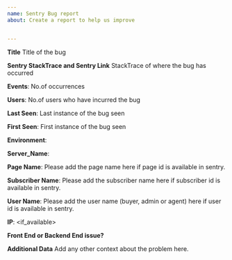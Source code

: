 ```yaml
---
name: Sentry Bug report
about: Create a report to help us improve


---
```


**Title**
Title of the bug

**Sentry StackTrace and Sentry Link**
StackTrace of where the bug has occurred

**Events**: 
No.of occurrences

**Users**: 
No.of users who have incurred the bug

**Last Seen**:
Last instance of the bug seen

**First Seen**:
First instance of the bug seen

**Environment**:

**Server_Name**:

**Page Name**:
Please add the page name here if page id is available in sentry.

**Subscriber Name**:
Please add the subscriber name here if subscriber id is available in sentry.

**User Name**:
Please add the user name (buyer, admin or agent) here if user id is available in sentry.

**IP**: <if_available>

**Front End or Backend End issue?**

**Additional Data**
Add any other context about the problem here.
